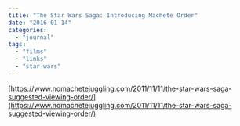 ```yaml
---
title: "The Star Wars Saga: Introducing Machete Order"
date: "2016-01-14"
categories: 
  - "journal"
tags: 
  - "films"
  - "links"
  - "star-wars"
---
```


[https://www.nomachetejuggling.com/2011/11/11/the-star-wars-saga-suggested-viewing-order/](https://www.nomachetejuggling.com/2011/11/11/the-star-wars-saga-suggested-viewing-order/)
